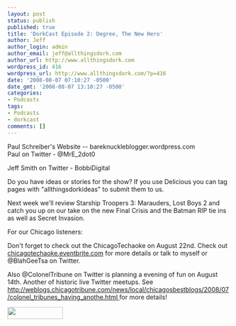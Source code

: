 ```yaml
---
layout: post
status: publish
published: true
title: 'DorkCast Episode 2: Degree, The New Hero'
author: Jeff
author_login: admin
author_email: jeff@allthingsdork.com
author_url: http://www.allthingsdork.com
wordpress_id: 416
wordpress_url: http://www.allthingsdork.com/?p=416
date: '2008-08-07 07:10:27 -0500'
date_gmt: '2008-08-07 13:10:27 -0500'
categories:
- Podcasts
tags:
- Podcasts
- dorkcast
comments: []
---
```

<p style="text-align: left;">Paul Schreiber's Website -- bareknuckleblogger.wordpress.com<br />
Paul on Twitter - @MrE_2dot0</p>
<p style="text-align: left;">Jeff Smith on Twitter - BobbiDigital</p></p>
<p style="text-align: left;">Do you have ideas or stories for the show? If you use Delicious you can tag pages with "allthingsdorkideas" to submit them to us.</p></p>
<p style="text-align: left;">Next week we'll review Starship Troopers 3: Marauders, Lost Boys 2 and catch you up on our take on the new Final Crisis and the Batman RIP tie ins as well as Secret Invasion.</p></p>
<p style="text-align: left;">For our Chicago listeners:</p></p>
<p style="text-align: left;">Don't forget to check out the ChicagoTechaoke on August 22nd. Check out <a href="http://chicagotechaoke.eventbrite.com/">chicagotechaoke.eventbrite.com</a> for more details or talk to myself or @BlahGeeTsa on Twitter.</p></p>
<p style="text-align: left;">Also @ColonelTribune on Twitter is planning a evening of fun on August 14th. Another of historic live Twitter meetups. See <a href="http://weblogs.chicagotribune.com/news/local/chicagosbestblogs/2008/07/colonel_tribunes_having_anothe.html">http://weblogs.chicagotribune.com/news/local/chicagosbestblogs/2008/07/colonel_tribunes_having_anothe.html </a>for more details!</p></p>
<p style="text-align: left;"><a href="http://phobos.apple.com/WebObjects/MZStore.woa/wa/viewPodcast?id=286853826"><img class="alignnone size-medium wp-image-421" title="directorypreview_itunes_logo2" src="http://www.allthingsdork.com/wp-content/uploads/2008/08/directorypreview_itunes_logo2.png" alt="" width="125" height="27" /></a></p></p>
<p style="text-align: left;"><a href="http://allthingsdork.libsyn.com/rss"><img class="size-medium wp-image-418 alignleft" title="rss2" src="http://www.allthingsdork.com/wp-content/uploads/2008/08/rss2.gif" alt="" width="80" height="16" /></a></p></p>
